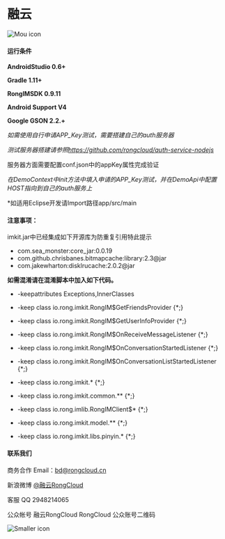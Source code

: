 # 融云

![Mou icon](http://www.rongcloud.cn/images/logo_1.png)





#### 运行条件

**AndroidStudio 0.6+**

**Gradle 1.11+**

**RongIMSDK 0.9.11**

**Android Support V4**

**Google GSON 2.2.+**

*如需使用自行申请APP_Key测试，需要搭建自己的auth服务器*

*测试服务器搭建请参照<https://github.com/rongcloud/auth-service-nodejs>*

服务器方面需要配置conf.json中的appKey属性完成验证

*在DemoContext中init方法中填入申请的APP_Key测试，并在DemoApi中配置HOST指向到自己的auth服务上*

*如适用Eclipse开发请Import路径app/src/main

#### 注意事项：

imkit.jar中已经集成如下开源库为防重复引用特此提示

* com.sea_monster:core_jar:0.0.19
* com.github.chrisbanes.bitmapcache:library:2.3@jar
* com.jakewharton:disklrucache:2.0.2@jar


**如需混淆请在混淆脚本中加入如下代码。**

* -keepattributes Exceptions,InnerClasses
* -keep class io.rong.imkit.RongIM$GetFriendsProvider {*;}
* -keep class io.rong.imkit.RongIM$GetUserInfoProvider {*;}
* -keep class io.rong.imkit.RongIM$OnReceiveMessageListener {*;}
* -keep class io.rong.imkit.RongIM$OnConversationStartedListener {*;}
* -keep class io.rong.imkit.RongIM$OnConversationListStartedListener {*;}

* -keep class io.rong.imkit.* {*;}
* -keep class io.rong.imkit.common.** {*;}
* -keep class io.rong.imlib.RongIMClient$* {*;}
* -keep class io.rong.imkit.model.** {*;}
* -keep class io.rong.imkit.libs.pinyin.* {*;}

#### 联系我们
商务合作
Email：<bd@rongcloud.cn>

新浪微博 [@融云RongCloud](http://weibo.com/rongcloud)

客服 QQ 2948214065

公众帐号
融云RongCloud RongCloud 公众账号二维码

![Smaller icon](http://www.rongcloud.cn/images/code1.png "RongCloud")